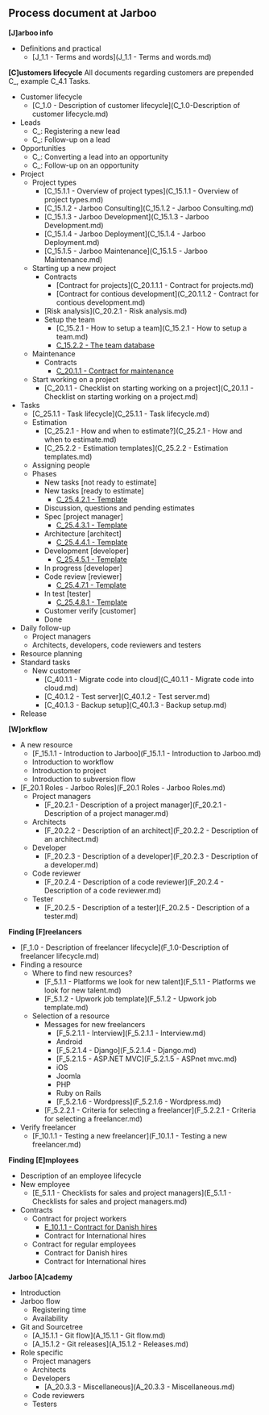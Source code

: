 Process document at Jarboo
--------------------------

**[J]arboo info**

- Definitions and practical
     - [J_1.1 - Terms and words](J_1.1 - Terms and words.md)

**[C]ustomers lifecycle** 
All documents regarding customers are prepended C_, example C_4.1 Tasks. 

 - Customer lifecycle
	 - [C_1.0 - Description of customer lifecycle](C_1.0-Description of customer lifecycle.md)
 - Leads
	 - C_: Registering a new lead
	 - C_: Follow-up on a lead
 - Opportunities
	 - C_: Converting a lead into an opportunity 
	 - C_: Follow-up on an opportunity
 - Project
 	 - Project types
 	 	 - [C_15.1.1 - Overview of project types](C_15.1.1 - Overview of project types.md)
 	 	 - [C_15.1.2 - Jarboo Consulting](C_15.1.2 - Jarboo Consulting.md)
		 - [C_15.1.3 - Jarboo Development](C_15.1.3 - Jarboo Development.md)
		 - [C_15.1.4 - Jarboo Deployment](C_15.1.4 - Jarboo Deployment.md)
		 - [C_15.1.5 - Jarboo Maintenance](C_15.1.5 - Jarboo Maintenance.md)
	 - Starting up a new project
		 - Contracts
	     	-	[Contract for projects](C_20.1.1.1 - Contract for projects.md)
	     	-	[Contract for contious development](C_20.1.1.2 - Contract for contious development.md)
	      - [Risk analysis](C_20.2.1 - Risk analysis.md)
	      - Setup the team
	  	     - [C_15.2.1 - How to setup a team](C_15.2.1 - How to setup a team.md)
	  	     - [C_15.2.2 - The team database](https://docs.google.com/spreadsheets/d/1iMBE4RDVq6SeZAGZ268X_FbVldlyAxSb5JGh0cn6H-4/edit#gid=225165076)
     - Maintenance
		 - Contracts
	     	-	[C_20.1.1 - Contract for maintenance](https://docs.google.com/a/jarboo.com/document/d/1xRm9sxsZ8-yqSujUksJ4BLVPxPjBcZV_v8qKFcClmu8/edit?usp=sharing)
	 - Start working on a project
	  	 - [C_20.1.1 - Checklist on starting working on a project](C_20.1.1 - Checklist on starting working on a project.md)
 - Tasks
	 - [C_25.1.1 - Task lifecycle](C_25.1.1 - Task lifecycle.md)
	 - Estimation
	 	- [C_25.2.1 - How and when to estimate?](C_25.2.1 - How and when to estimate.md)
	 	- [C_25.2.2 - Estimation templates](C_25.2.2 - Estimation templates.md)
	 - Assigning people
	 - Phases
	 	- New tasks [not ready to estimate]
	 	- New tasks [ready to estimate]
	 		- [C_25.4.2.1 - Template](https://trello.com/c/mqQGMdiO/11-template)
	 	- Discussion, questions and pending estimates
	 	- Spec [project manager]
	 		- [C_25.4.3.1 - Template](https://trello.com/c/2puSnp95/2-template)
	 	- Architecture [architect]
	 		- [C_25.4.4.1 - Template](https://trello.com/c/nMTuK7hV/1-template)
	 	- Development [developer]
	 		- [C_25.4.5.1 - Template](https://trello.com/c/TG2szRlA/3-template)
	 	- In progress [developer]
	 	- Code review [reviewer]
	 		- [C_25.4.7.1 - Template](https://trello.com/c/UvsbU5WE/4-template)
	 	- In test [tester]
	 		- [C_25.4.8.1 - Template](https://trello.com/c/QvyoHh0N/5-template)
	 	- Customer verify [customer]
	 	- Done
 - Daily follow-up
 	  - Project managers
 	  - Architects, developers, code reviewers and testers
 - Resource planning
 - Standard tasks
 	 - New customer
 	     - [C_40.1.1 - Migrate code into cloud](C_40.1.1 - Migrate code into cloud.md)
 	     - [C_40.1.2 - Test server](C_40.1.2 - Test server.md)
 	     - [C_40.1.3 - Backup setup](C_40.1.3 - Backup setup.md)
 - Release

**[W]orkflow**
 
 - A new resource
	 - [F_15.1.1 - Introduction to Jarboo](F_15.1.1 - Introduction to Jarboo.md)
	 - Introduction to workflow
	 - Introduction to project
	 - Introduction to subversion flow
 - [F_20.1 Roles - Jarboo Roles](F_20.1 Roles - Jarboo Roles.md)
     - Project managers
         - [F_20.2.1 - Description of a project manager](F_20.2.1 - Description of a project manager.md)
     - Architects
     	- [F_20.2.2 - Description of an architect](F_20.2.2 - Description of an architect.md)
 	 - Developer
 	 	- [F_20.2.3 - Description of a developer](F_20.2.3 - Description of a developer.md)
 	 - Code reviewer
 	 	- [F_20.2.4 - Description of a code reviewer](F_20.2.4 - Description of a code reviewer.md)
	 - Tester
	 	- [F_20.2.5 - Description of a tester](F_20.2.5 - Description of a tester.md)


**Finding [F]reelancers**

 - [F_1.0 - Description of freelancer lifecycle](F_1.0-Description of freelancer lifecycle.md)
 - Finding a resource
 	- Where to find new resources?
 		- [F_5.1.1 - Platforms we look for new talent](F_5.1.1 - Platforms we look for new talent.md)
 		- [F_5.1.2 - Upwork job template](F_5.1.2 - Upwork job template.md)
 	- Selection of a resource
 		- Messages for new freelancers
 			- [F_5.2.1.1 - Interview](F_5.2.1.1 - Interview.md)
 			- Android
 			- [F_5.2.1.4 - Django](F_5.2.1.4 - Django.md)
 			- [F_5.2.1.5 - ASP.NET MVC](F_5.2.1.5 - ASPnet mvc.md)
			- iOS 
			- Joomla
			- PHP
 			- Ruby on Rails
 			- [F_5.2.1.6 - Wordpress](F_5.2.1.6 - Wordpress.md)
 		- [F_5.2.2.1 - Criteria for selecting a freelancer](F_5.2.2.1 - Criteria for selecting a freelancer.md)
 - Verify freelancer
    - [F_10.1.1 - Testing a new freelancer](F_10.1.1 - Testing a new freelancer.md)


**Finding [E]mployees**

- Description of an employee lifecycle
- New employee
	- [E_5.1.1 - Checklists for sales and project managers](E_5.1.1 - Checklists for sales and project managers.md)
- Contracts
	- Contract for project workers
		- [E_10.1.1 - Contract for Danish hires](https://docs.google.com/a/jarboo.com/document/d/1s3Z1ZG86yH89LhQuEiJuHaGbN-sfgZ-GfGQHZnUkPtw/edit?usp=sharing)
		- Contract for International hires
	- Contract for regular employees
		- Contract for Danish hires
		- Contract for International hires

**Jarboo [A]cademy**

- Introduction
- Jarboo flow
	- Registering time
	- Availability
- Git and Sourcetree
	- [A_15.1.1 - Git flow](A_15.1.1 - Git flow.md)
	- [A_15.1.2 - Git releases](A_15.1.2 - Releases.md)
- Role specific
     - Project managers
     - Architects
     - Developers
     	- [A_20.3.3 - Miscellaneous](A_20.3.3 - Miscellaneous.md)
     - Code reviewers
     - Testers

	 	